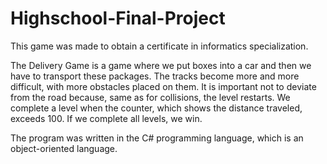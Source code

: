 # Highschool-Final-Project
This game was made to obtain a certificate in informatics specialization.

The Delivery Game is a game where we put boxes into a car and then we have to transport these packages. 
The tracks become more and more difficult, with more obstacles placed on them. 
It is important not to deviate from the road because, same as for collisions, the level restarts. 
We complete a level when the counter, which shows the distance traveled, exceeds 100. 
If we complete all levels, we win.

The program was written in the C# programming language, which is an object-oriented language.

